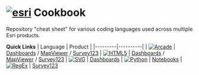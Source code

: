 # <a href="https://www.esri.com/en-us/home" target="_blank"><img alt="esri" src="https://img.shields.io/badge/esri-009af2?style=for-the-badge&logo=esri"></a> Cookbook
Repository "cheat sheet" for various coding languages used across multiple Esri products.

<b>Quick Links</b>
 | Language | Product |
 |---------|----------|
 | <a href="https://developers.arcgis.com/arcade/" target="_blank"><img alt="Arcade" src="https://img.shields.io/badge/Arcade-c22201?style=plastic&logo=applearcade&logoColor=white"></a> | <a href="https://github.com/Joe-Marshall-Mills/Esri-Cookbook/tree/main/Dashboards/Arcade" target="_blank">Dashboards</a> / <a href="https://github.com/Joe-Marshall-Mills/Esri-Cookbook/tree/main/MapViewer/Arcade" target="_blank">MapViewer</a> / <a href="https://github.com/Joe-Marshall-Mills/Esri-Cookbook/tree/main/Survey123/Arcade" target="_blank">Survey123</a>
 | <a href="https://www.w3schools.com/html/" target="_blank"><img alt="HTML5" src="https://img.shields.io/badge/HTML5-e34f26?style=plastic&logo=html5&logoColor=white"></a> | <a href="https://github.com/Joe-Marshall-Mills/Esri-Cookbook/tree/main/Dashboards/HTML" target="_blank">Dashboards</a> / <a href="https://github.com/Joe-Marshall-Mills/Esri-Cookbook/tree/main/MapViewer/HTML" target="_blank">MapViewer</a> / <a href="https://github.com/Joe-Marshall-Mills/Esri-Cookbook/tree/main/Survey123/HTML" target="_blank">Survey123</a>
 | <a href="https://www.w3schools.com/graphics/svg_intro.asp" target="_blank"><img alt="SVG" src="https://img.shields.io/badge/SVG-feb03b?style=plastic&logo=svg&logoColor=white"></a>  | <a href="https://github.com/Joe-Marshall-Mills/Esri-Cookbook/tree/main/Dashboards/SVG" target="_blank">Dashboards</a>
 | <a href="https://www.python.org/" target="_blank"><img alt="Python" src="https://img.shields.io/badge/Python-3776ab?style=plastic&logo=python&logoColor=white"></a> | <a href="https://github.com/Joe-Marshall-Mills/Esri-Cookbook/tree/main/Notebooks" target="_blank">Notebooks</a>
 | <a href="https://regex101.com/" target="_blank"><img alt="RegEx" src="https://img.shields.io/badge/R-RegEx-blue?style=plastic&logo=regex&logoColor=white&labelColor=blue"></a>  | <a href="https://github.com/Joe-Marshall-Mills/Esri-Cookbook/tree/main/Survey123/RegEx" target="_blank">Survey123</a>
